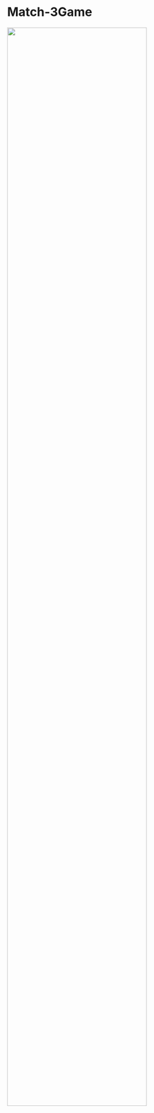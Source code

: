 # Match-3Game

<img width="80%" src="https://github.com/ZHOUYUANN/Match-3Game/blob/main/img/xxl.gif" />
